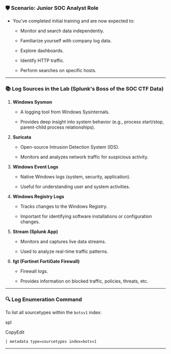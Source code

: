 ### 🛡️ **Scenario: Junior SOC Analyst Role**

- You’ve completed initial training and are now expected to:
    
    - Monitor and search data independently.
        
    - Familiarize yourself with company log data.
        
    - Explore dashboards.
        
    - Identify HTTP traffic.
        
    - Perform searches on specific hosts.
        

---

### 📚 **Log Sources in the Lab (Splunk's Boss of the SOC CTF Data)**

1. **Windows Sysmon**
    
    - A logging tool from Windows Sysinternals.
        
    - Provides deep insight into system behavior (e.g., process start/stop, parent-child process relationships).
        
2. **Suricata**
    
    - Open-source Intrusion Detection System (IDS).
        
    - Monitors and analyzes network traffic for suspicious activity.
        
3. **Windows Event Logs**
    
    - Native Windows logs (system, security, application).
        
    - Useful for understanding user and system activities.
        
4. **Windows Registry Logs**
    
    - Tracks changes to the Windows Registry.
        
    - Important for identifying software installations or configuration changes.
        
5. **Stream (Splunk App)**
    
    - Monitors and captures live data streams.
        
    - Used to analyze real-time traffic patterns.
        
6. **fgt (Fortinet FortiGate Firewall)**
    
    - Firewall logs.
        
    - Provides information on blocked traffic, policies, threats, etc.
        

---

### 🔍 **Log Enumeration Command**

To list all sourcetypes within the `botsv1` index:

spl

CopyEdit

`| metadata type=sourcetypes index=botsv1`

---
